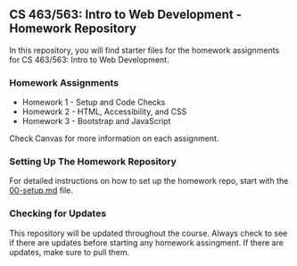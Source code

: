 ## CS 463/563: Intro to Web Development - Homework Repository

In this repository, you will find starter files for the homework assignments for CS 463/563: Intro to Web Development.

### Homework Assignments

- Homework 1 - Setup and Code Checks
- Homework 2 - HTML, Accessibility, and CSS
- Homework 3 - Bootstrap and JavaScript

Check Canvas for more information on each assignment.

### Setting Up The Homework Repository

For detailed instructions on how to set up the homework repo, start with the [00-setup.md](https://github.com/caterinasworld/webdev-homework/blob/main/hw1/00-setup.md) file.

### Checking for Updates

This repository will be updated throughout the course. Always check to see if there are updates before starting any homework assingment. If there are updates, make sure to pull them.

